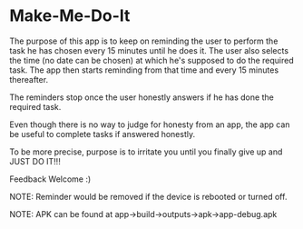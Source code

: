 # Make-Me-Do-It

The purpose of this app is to keep on reminding the user to perform the task he has chosen every 15 minutes until he does it. The user also selects the time (no date can be chosen) at which he's supposed to do the required task. The app then starts reminding from that time and every 15 minutes thereafter.

The reminders stop once the user honestly answers if he has done the required task.

Even though there is no way to judge for honesty from an app, the app can be useful to complete tasks if answered honestly.

To be more precise, purpose is to irritate you until you finally give up and JUST DO IT!!!

Feedback Welcome :)

NOTE: Reminder would be removed if the device is rebooted or turned off.

NOTE: APK can be found at app->build->outputs->apk->app-debug.apk
